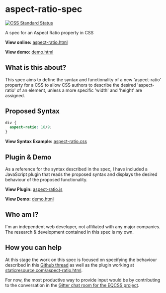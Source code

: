 # aspect-ratio-spec

[![CSS Standard Status](https://jonathantneal.github.io/css-db/badge/aspect-ratio.svg)](https://jonathantneal.github.io/css-db/#aspect-ratio)

A spec for an Aspect Ratio property in CSS

**View online:** [aspect-ratio.html](https://tomhodgins.github.io/aspect-ratio-spec/aspect-ratio.html)

**View demo:** [demo.html](https://tomhodgins.github.io/aspect-ratio-spec/demo.html)

## What is this about?

This spec aims to define the syntax and functionality of a new 'aspect-ratio' property for a CSS to allow CSS authors to describe the desired 'aspect-ratio' of an element, unless a more specific 'width' and 'height' are assigned.

## Proposed Syntax

```css
div {
  aspect-ratio: 16/9;
}
```

**View Syntax Example:** [aspect-ratio.css](example/aspect-ratio.css)

## Plugin & Demo

As a reference for the syntax described in the spec, I have included a JavaScript plugin that reads the proposed syntax and displays the desired behaviour of the proposed functionality.

**View Plugin:** [aspect-ratio.js](plugin/aspect-ratio.js)

**View Demo:** [demo.html](demo.html)

## Who am I?

I'm an independent web developer, not affiliated with any major companies. The research & development contained in this spec is my own.

## How you can help

At this stage the work on this spec is focused on specifying the behaviour described in this [Github thread](https://github.com/WICG/aspect-ratio/issues/7) as well as the plugin working at [staticresource.com/aspect-ratio.html](http://staticresource.com/aspect-ratio.html).

For now, the most productive way to provide input would be by contributing to the conversation in the [Gitter chat room for the EQCSS project](https://gitter.im/eqcss/eqcss).
